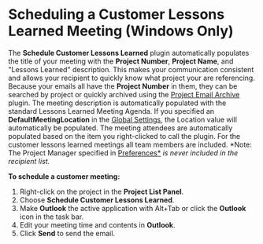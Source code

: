 # Scheduling a Customer Lessons Learned Meeting (Windows Only)

The **Schedule Customer Lessons Learned** plugin automatically populates the title of your meeting with the **Project Number**, **Project Name**, and "Lessons Learned" description. This makes your communication consistent and allows your recipient to quickly know what project your are referencing. Because your emails all have the **Project Number** in them, they can be searched by project or quickly archived using the [Project Email Archive](<ProjectEmailArchive.md>) plugin. The meeting description is automatically populated with the standard Lessons Learned Meeting Agenda. If you specified an **DefaultMeetingLocation** in the [Global Settings](<../StandardPlugins/GlobalSettings.md>), the Location value will automatically be populated. The meeting attendees are automatically populated based on the item you right-clicked to call the plugin. For the customer lessons learned meetings all team members are included.  *Note: The Project Manager specified in [Preferences*](<../InterfaceOverview/Preferences.md>) *is never included in the recipient list.*

**To schedule a customer meeting:**

1. Right-click on the project in the **Project List Panel**.
2. Choose **Schedule Customer Lessons Learned**.
3. Make **Outlook** the active application with Alt+Tab or click the **Outlook** icon in the task bar.
4. Edit your meeting time and contents in **Outlook**.
5. Click **Send** to send the email.